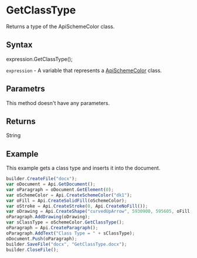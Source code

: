 # GetClassType

Returns a type of the ApiSchemeColor class.

## Syntax

expression.GetClassType();

`expression` - A variable that represents a [ApiSchemeColor](../ApiSchemeColor.md) class.

## Parametrs

This method doesn't have any parameters.

## Returns

String

## Example

This example gets a class type and inserts it into the document.

```javascript
builder.CreateFile("docx");
var oDocument = Api.GetDocument();
var oParagraph = oDocument.GetElement(0);
var oSchemeColor = Api.CreateSchemeColor("dk1");
var oFill = Api.CreateSolidFill(oSchemeColor);
var oStroke = Api.CreateStroke(0, Api.CreateNoFill());
var oDrawing = Api.CreateShape("curvedUpArrow", 5930900, 595605, oFill, oStroke);
oParagraph.AddDrawing(oDrawing);
var sClassType = oSchemeColor.GetClassType();
oParagraph = Api.CreateParagraph();
oParagraph.AddText("Class Type = " + sClassType);
oDocument.Push(oParagraph);
builder.SaveFile("docx", "GetClassType.docx");
builder.CloseFile();
```